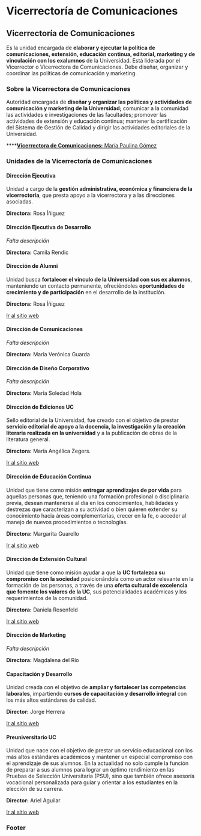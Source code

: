 # Vicerrectoría de Comunicaciones

## Vicerrectoría de Comunicaciones

Es la unidad encargada de **elaborar y ejecutar la política de comunicaciones, extensión, educación continua, editorial, marketing y de vinculación con los exalumnos** de la Universidad. Está liderada por el Vicerrector o Vicerrectora de Comunicaciones. Debe diseñar, organizar y coordinar las políticas de comunicación y marketing.

### Sobre la Vicerrectora de Comunicaciones

Autoridad encargada de **diseñar y organizar las políticas y actividades de comunicación y marketing de la Universidad;** comunicar a la comunidad las actividades e investigaciones de las facultades; promover las actividades de extensión y educación continua; mantener la certificación del Sistema de Gestión de Calidad y dirigir las actividades editoriales de la Universidad.

\*\*\*\*[**Vicerrectora de Comunicaciones:** María Paulina Gómez ](vicerrectora-de-comunicaciones.md)

### Unidades de la Vicerrectoría de Comunicaciones

#### Dirección Ejecutiva

Unidad a cargo de la **gestión administrativa, económica y financiera de la vicerrectoría**, que presta apoyo a la vicerrectora y a las direcciones asociadas.

**Directora:** Rosa Íñiguez

#### Dirección Ejecutiva de Desarrollo

_Falta descripción_

**Directora:** Camila Rendic

#### Dirección de Alumni

Unidad busca **fortalecer el vínculo de la Universidad con sus ex alumnos**, manteniendo un contacto permanente, ofreciéndoles **oportunidades de crecimiento y de participación** en el desarrollo de la institución.

**Directora:** Rosa Íñiguez

[Ir al sitio web](http://alumni.uc.cl/)

#### Dirección de Comunicaciones

_Falta descripción_

**Directora:** María Verónica Guarda

#### Dirección de Diseño Corporativo

_Falta descripción_

**Directora:** María Soledad Hola

#### Dirección de Ediciones UC

Sello editorial de la Universidad, fue creado con el objetivo de prestar **servicio editorial de apoyo a la docencia, la investigación y la creación literaria realizada en la universidad** y a la publicación de obras de la literatura general.

**Directora:** María Angélica Zegers.

[Ir al sitio web](https://ediciones.uc.cl/)

#### Dirección de Educación Continua

Unidad que tiene como misión **entregar aprendizajes de por vida** para aquellas personas que, teniendo una formación profesional o disciplinaria previa, desean mantenerse al día en los conocimientos, habilidades y destrezas que caracterizan a su actividad o bien quieren extender su conocimiento hacia áreas complementarias, crecer en la fe, o acceder al manejo de nuevos procedimientos o tecnologías.

**Directora:** Margarita Guarello

[Ir al sitio web](http://www.educacioncontinua.uc.cl/)

#### Dirección de Extensión Cultural

Unidad que tiene como misión ayudar a que la **UC fortalezca su compromiso con la sociedad** posicionándola como un actor relevante en la formación de las personas, a través de una **oferta cultural de excelencia que fomente los valores de la UC**, sus potencialidades académicas y los requerimientos de la comunidad.

**Directora:** Daniela Rosenfeld

[Ir al sitio web](http://extension.uc.cl)

#### Dirección de Marketing

_Falta descripción_

**Directora:** Magdalena del Río

#### Capacitación y Desarrollo

Unidad creada con el objetivo de **ampliar y fortalecer las competencias laborales**, impartiendo **cursos de capacitación y desarrollo integral** con los más altos estándares de calidad. 

**Director:** Jorge Herrera

[Ir al sitio web](http://capacitacion.uc.cl/)

#### Preuniversitario UC

Unidad que nace con el objetivo de prestar un servicio educacional con los más altos estándares académicos y mantener un especial compromiso con el aprendizaje de sus alumnos. En la actualidad no solo cumple la función de preparar a sus alumnos para lograr un óptimo rendimiento en las Pruebas de Selección Universitaria \(PSU\), sino que también ofrece asesoría vocacional personalizada para guiar y orientar a los estudiantes en la elección de su carrera.

**Director:** Ariel Aguilar

[Ir al sitio web](http://preuniversitario.uc.cl/)

### Footer







